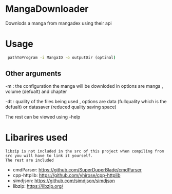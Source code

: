 # MangaDownloader
Downlods a manga from mangadex using their api


# Usage
```cmd
 pathToProgram -i MangaID -o outputDir (optinal)
```
## Other arguments
 -m : the configuration the manga will be downloded in options are manga , volume (defualt) and chapter 
 
 -dt : quality of the files being used , options are data (fullquality which is the defualt) or datasaver (reduced quality saving space)

 The rest can be viewed using -help
# Libarires used

    libzip is not included in the src of this project when compiling from src you will have to link it yourself.
    The rest are included 


 - cmdParser: https://github.com/SuperDuperBlade/cmdParser
 - cpp-httplib: https://github.com/yhirose/cpp-httplib
 - simdjson: https://github.com/simdjson/simdjson
 - libzip: https://libzip.org/